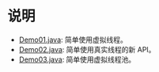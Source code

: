 说明
================================

- [Demo01.java](src%2Fmain%2Fjava%2Fhellojava%2Fv21%2Fconcurrent%2FDemo01.java): 简单使用虚拟线程。
- [Demo02.java](src%2Fmain%2Fjava%2Fhellojava%2Fv21%2Fconcurrent%2FDemo02.java): 简单使用真实线程的新 API。
- [Demo03.java](src%2Fmain%2Fjava%2Fhellojava%2Fv21%2Fconcurrent%2FDemo03.java): 简单使用虚拟线程池。